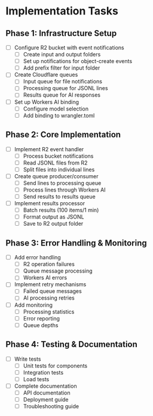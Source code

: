 # Implementation Tasks

## Phase 1: Infrastructure Setup
- [ ] Configure R2 bucket with event notifications
  - [ ] Create input and output folders
  - [ ] Set up notifications for object-create events
  - [ ] Add prefix filter for input folder
- [ ] Create Cloudflare queues
  - [ ] Input queue for file notifications
  - [ ] Processing queue for JSONL lines
  - [ ] Results queue for AI responses
- [ ] Set up Workers AI binding
  - [ ] Configure model selection
  - [ ] Add binding to wrangler.toml

## Phase 2: Core Implementation
- [ ] Implement R2 event handler
  - [ ] Process bucket notifications
  - [ ] Read JSONL files from R2
  - [ ] Split files into individual lines
- [ ] Create queue producer/consumer
  - [ ] Send lines to processing queue
  - [ ] Process lines through Workers AI
  - [ ] Send results to results queue
- [ ] Implement results processor
  - [ ] Batch results (100 items/1 min)
  - [ ] Format output as JSONL
  - [ ] Save to R2 output folder

## Phase 3: Error Handling & Monitoring
- [ ] Add error handling
  - [ ] R2 operation failures
  - [ ] Queue message processing
  - [ ] Workers AI errors
- [ ] Implement retry mechanisms
  - [ ] Failed queue messages
  - [ ] AI processing retries
- [ ] Add monitoring
  - [ ] Processing statistics
  - [ ] Error reporting
  - [ ] Queue depths

## Phase 4: Testing & Documentation
- [ ] Write tests
  - [ ] Unit tests for components
  - [ ] Integration tests
  - [ ] Load tests
- [ ] Complete documentation
  - [ ] API documentation
  - [ ] Deployment guide
  - [ ] Troubleshooting guide
